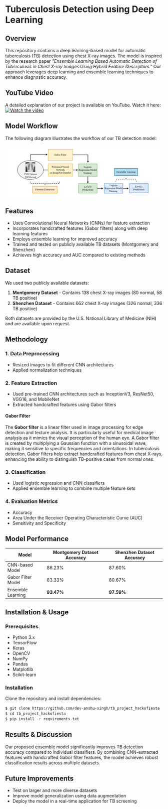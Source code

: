 # Tuberculosis Detection using Deep Learning

## Overview
This repository contains a deep learning-based model for automatic tuberculosis (TB) detection using chest X-ray images. The model is inspired by the research paper *"Ensemble Learning Based Automatic Detection of Tuberculosis in Chest X-ray Images Using Hybrid Feature Descriptors."* Our approach leverages deep learning and ensemble learning techniques to enhance diagnostic accuracy.


## YouTube Video
A detailed explanation of our project is available on YouTube. Watch it here:
[![Watch the video](https://img.youtube.com/vi/uC4N8Tq56EE/0.jpg)](https://www.youtube.com/watch?v=uC4N8Tq56EE)

## Model Workflow
The following diagram illustrates the workflow of our TB detection model:

![Model Workflow](Model_illustration.png)


## Features
- Uses Convolutional Neural Networks (CNNs) for feature extraction
- Incorporates handcrafted features (Gabor filters) along with deep learning features
- Employs ensemble learning for improved accuracy
- Trained and tested on publicly available TB datasets (Montgomery and Shenzhen)
- Achieves high accuracy and AUC compared to existing methods

## Dataset
We used two publicly available datasets:
1. **Montgomery Dataset** - Contains 138 chest X-ray images (80 normal, 58 TB positive)
2. **Shenzhen Dataset** - Contains 662 chest X-ray images (326 normal, 336 TB positive)

Both datasets are provided by the U.S. National Library of Medicine (NIH) and are available upon request.

## Methodology
### 1. Data Preprocessing
- Resized images to fit different CNN architectures
- Applied normalization techniques

### 2. Feature Extraction
- Used pre-trained CNN architectures such as InceptionV3, ResNet50, VGG16, and MobileNet
- Extracted handcrafted features using Gabor filters

#### **Gabor Filter**
The **Gabor filter** is a linear filter used in image processing for edge detection and texture analysis. It is particularly useful for medical image analysis as it mimics the visual perception of the human eye. A Gabor filter is created by multiplying a Gaussian function with a sinusoidal wave, making it sensitive to specific frequencies and orientations. In tuberculosis detection, Gabor filters help extract handcrafted features from chest X-rays, enhancing the ability to distinguish TB-positive cases from normal ones.

### 3. Classification
- Used logistic regression and CNN classifiers
- Applied ensemble learning to combine multiple feature sets

### 4. Evaluation Metrics
- Accuracy
- Area Under the Receiver Operating Characteristic Curve (AUC)
- Sensitivity and Specificity

## Model Performance
| Model               | Montgomery Dataset Accuracy | Shenzhen Dataset Accuracy |
|--------------------|--------------------------|--------------------------|
| CNN-based Model    | 86.23%                    | 87.60%                    |
| Gabor Filter Model | 83.33%                    | 80.67%                    |
| Ensemble Learning  | **93.47%**                 | **97.59%**                 |

## Installation & Usage
### Prerequisites
- Python 3.x
- TensorFlow
- Keras
- OpenCV
- NumPy
- Pandas
- Matplotlib
- Scikit-learn

### Installation
Clone the repository and install dependencies:
```bash
$ git clone https://github.com/dev-anshu-singh/tb_project_hackofiesta
$ cd tb_project_hackofiesta
$ pip install -r requirements.txt
```

## Results & Discussion
Our proposed ensemble model significantly improves TB detection accuracy compared to individual classifiers. By combining CNN-extracted features with handcrafted Gabor filter features, the model achieves robust classification results across multiple datasets.

## Future Improvements
- Test on larger and more diverse datasets
- Improve model generalization using data augmentation
- Deploy the model in a real-time application for TB screening


